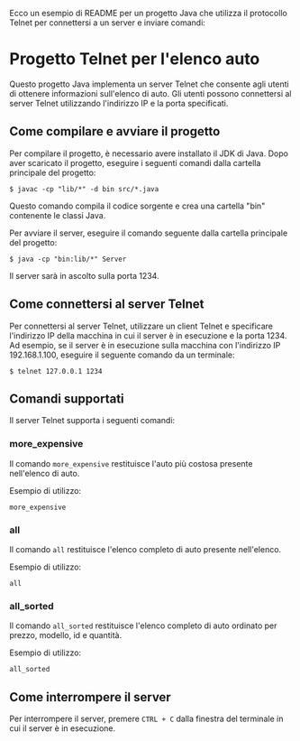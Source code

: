 Ecco un esempio di README per un progetto Java che utilizza il protocollo Telnet per connettersi a un server e inviare comandi:

# Progetto Telnet per l'elenco auto

Questo progetto Java implementa un server Telnet che consente agli utenti di ottenere informazioni sull'elenco di auto. Gli utenti possono connettersi al server Telnet utilizzando l'indirizzo IP e la porta specificati.

## Come compilare e avviare il progetto

Per compilare il progetto, è necessario avere installato il JDK di Java. Dopo aver scaricato il progetto, eseguire i seguenti comandi dalla cartella principale del progetto:

```
$ javac -cp "lib/*" -d bin src/*.java
```

Questo comando compila il codice sorgente e crea una cartella "bin" contenente le classi Java.

Per avviare il server, eseguire il comando seguente dalla cartella principale del progetto:

```
$ java -cp "bin:lib/*" Server
```

Il server sarà in ascolto sulla porta 1234.

## Come connettersi al server Telnet

Per connettersi al server Telnet, utilizzare un client Telnet e specificare l'indirizzo IP della macchina in cui il server è in esecuzione e la porta 1234. Ad esempio, se il server è in esecuzione sulla macchina con l'indirizzo IP 192.168.1.100, eseguire il seguente comando da un terminale:

```
$ telnet 127.0.0.1 1234
```

## Comandi supportati

Il server Telnet supporta i seguenti comandi:

### more_expensive

Il comando `more_expensive` restituisce l'auto più costosa presente nell'elenco di auto.

Esempio di utilizzo:

```
more_expensive
```

### all

Il comando `all` restituisce l'elenco completo di auto presente nell'elenco.

Esempio di utilizzo:

```
all
```

### all_sorted

Il comando `all_sorted` restituisce l'elenco completo di auto ordinato per prezzo, modello, id e quantità.

Esempio di utilizzo:

```
all_sorted
```

## Come interrompere il server

Per interrompere il server, premere `CTRL + C` dalla finestra del terminale in cui il server è in esecuzione.

